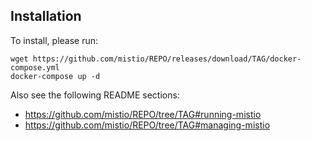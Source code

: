 ## Installation

To install, please run:

    wget https://github.com/mistio/REPO/releases/download/TAG/docker-compose.yml
    docker-compose up -d

Also see the following README sections:

- https://github.com/mistio/REPO/tree/TAG#running-mistio
- https://github.com/mistio/REPO/tree/TAG#managing-mistio
